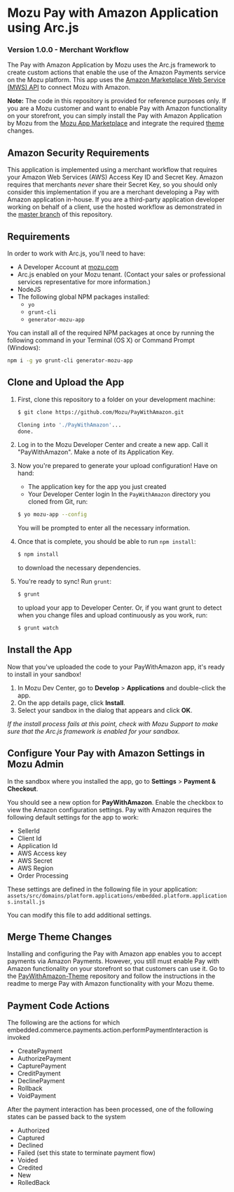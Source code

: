 # Mozu Pay with Amazon Application using Arc.js
### Version 1.0.0 - Merchant Workflow

The Pay with Amazon Application by Mozu uses the Arc.js framework to create custom actions that enable the use of the Amazon Payments service on the Mozu platform. This app uses the [Amazon Marketplace Web Service (MWS) API](https://developer.amazonservices.com/gp/mws/docs.html) to connect Mozu with Amazon. 

**Note:** The code in this repository is provided for reference purposes only. If you are a Mozu customer and want to enable Pay with Amazon functionality on your storefront, you can simply install the Pay with Amazon Application by Mozu from the [Mozu App Marketplace](https://www.mozu.com/marketplace/) and integrate the required [theme](https://github.com/Mozu/PayWithAmazon-Theme) changes.

## Amazon Security Requirements
This application is implemented using a merchant workflow that requires your Amazon Web Services (AWS) Access Key ID and Secret Key. Amazon requires that merchants *never* share their Secret Key, so you should only consider this implementation if you are a merchant developing a Pay with Amazon application in-house. If you are a third-party application developer working on behalf of a client, use the hosted workflow as demonstrated in the [master branch](https://github.com/Mozu/PayWithAmazon) of this repository.

## Requirements

In order to work with Arc.js, you'll need to have:

 - A Developer Account at [mozu.com](http://mozu.com/login)
 - Arc.js enabled on your Mozu tenant. (Contact your sales or professional services representative for more information.)
 - NodeJS
 - The following global NPM packages installed:
    - `yo`
    - `grunt-cli`
    - `generator-mozu-app`

You can install all of the required NPM packages at once by running the following command in your Terminal (OS X) or Command Prompt (Windows):
   ```sh
   npm i -g yo grunt-cli generator-mozu-app
   ```

## Clone and Upload the App

1. First, clone this repository to a folder on your development machine:
   ```sh
   $ git clone https://github.com/Mozu/PayWithAmazon.git
   
   Cloning into './PayWithAmazon'...
   done.
   ```

2. Log in to the Mozu Developer Center and create a new app. Call it "PayWithAmazon". Make a note of its Application Key.

3. Now you're prepared to generate your upload configuration! Have on hand:
    - The application key for the app you just created
    - Your Developer Center login
   In the `PayWithAmazon` directory you cloned from Git, run:
   ```sh
   $ yo mozu-app --config
   ```
   You will be prompted to enter all the necessary information.

4. Once that is complete, you should be able to run `npm install`:
   ```sh
   $ npm install
   ```
   to download the necessary dependencies.

5. You're ready to sync! Run `grunt`:
   ```sh
   $ grunt
   ```
   to upload your app to Developer Center. Or, if you want grunt to detect when you change files and upload continuously as you work, run:
   ```sh
   $ grunt watch
   ```

## Install the App

Now that you've uploaded the code to your PayWithAmazon app, it's ready to install in your sandbox! 

1.	In Mozu Dev Center, go to **Develop** > **Applications** and double-click the app. 
2.	On the app details page, click **Install**. 
3.	Select your sandbox in the dialog that appears and click **OK**.

*If the install process fails at this point, check with Mozu Support to make sure that the Arc.js framework is enabled for your sandbox.*

## Configure Your Pay with Amazon Settings in Mozu Admin

In the sandbox where you installed the app, go to **Settings** > **Payment & Checkout**.

You should see a new option for **PayWithAmazon**. Enable the checkbox to view the Amazon configuration settings. Pay with Amazon requires the following default settings for the app to work:

- SellerId
- Client Id
- Application Id
- AWS Access key
- AWS Secret
- AWS Region
- Order Processing

These settings are defined in the following file in your application:
`assets/src/domains/platform.applications/embedded.platform.applications.install.js`

You can modify this file to add additional settings.

## Merge Theme Changes
Installing and configuring the Pay with Amazon app enables you to accept payments via Amazon Payments. However, you still must enable Pay with Amazon functionality on your storefront so that customers can use it. Go to the [PayWithAmazon-Theme](https://github.com/Mozu/PayWithAmazon-Theme) repository and follow the instructions in the readme to merge Pay with Amazon functionality with your Mozu theme.

## Payment Code Actions

The following are the actions for which embedded.commerce.payments.action.performPaymentInteraction is invoked
- CreatePayment
- AuthorizePayment
- CapturePayment
- CreditPayment
- DeclinePayment
- Rollback
- VoidPayment

After the payment interaction has been processed, one of the following states can be passed back to the system
- Authorized
- Captured
- Declined
- Failed (set this state to terminate payment flow)
- Voided
- Credited
- New
- RolledBack
